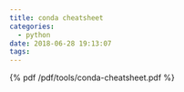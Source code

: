 ```yaml
---
title: conda cheatsheet
categories:
  - python
date: 2018-06-28 19:13:07
tags:
---
```


{% pdf /pdf/tools/conda-cheatsheet.pdf %}
